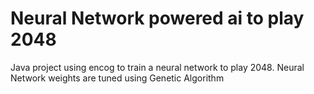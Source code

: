 # Neural Network powered ai to play 2048
Java project using encog to train a neural network to play 2048. Neural Network weights are tuned using Genetic Algorithm
